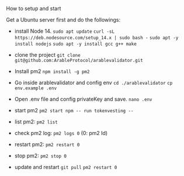 How to setup and start

Get a Ubuntu server first and do the followings:

- install Node 14.
  `sudo apt update`
  `curl -sL https://deb.nodesource.com/setup_14.x | sudo bash -`
  `sudo apt -y install nodejs`
  `sudo apt -y install gcc g++ make`

- clone the project
  `git clone git@github.com:ArableProtocol/arablevalidator.git`

- Install pm2
  `npm install -g pm2`

- Go inside arablevalidator and config env
  `cd ./arablevalidator`
  `cp env.example .env`
- Open .env file and config privateKey and save.
  `nano .env`
- start pm2
  `pm2 start npm -- run tokenvesting --`

- list pm2: `pm2 list`
- check pm2 log: `pm2 logs 0` (0: pm2 Id)
- restart pm2: `pm2 restart 0`
- stop pm2: `pm2 stop 0`

- update and restart
  `git pull`
  `pm2 restart 0`
